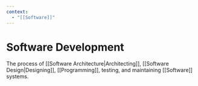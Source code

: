 ```yaml
---
context:
  - "[[Software]]"
---
```


# Software Development

The process of [[Software Architecture|Architecting]], [[Software Design|Designing]], [[Programming]], testing, and maintaining [[Software]] systems.
